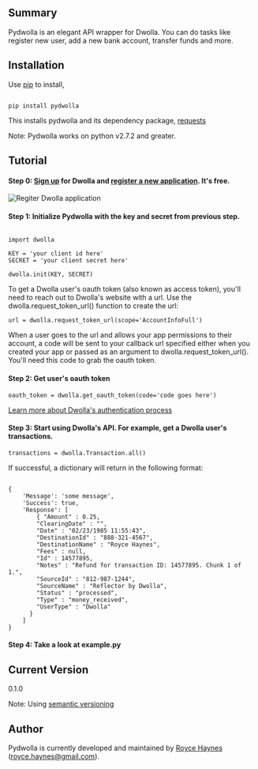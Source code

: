 ## Summary

Pydwolla is an elegant API wrapper for Dwolla. You can do tasks like register new user, add a new bank account, transfer funds and more.

## Installation

Use [pip](http://www.pip-installer.org/en/latest/) to install,

```

pip install pydwolla

```

This installs pydwolla and its dependency package, [requests](http://docs.python-requests.org/en/latest/)

Note: Pydwolla works on python v2.7.2 and greater.

## Tutorial

#### Step 0: [Sign up](http://www.dwolla.com) for Dwolla and [register a new application](https://www.dwolla.com/applications). It's free.

![Regiter Dwolla application](http://i.imgur.com/NY7ZYLD.jpg)


#### Step 1: Initialize Pydwolla with the key and secret from previous step. 


```

import dwolla

KEY = 'your client id here'
SECRET = 'your client secret here'

dwolla.init(KEY, SECRET)

```

To get a Dwolla user's oauth token (also known as access token), you'll need to reach out to Dwolla's website with a url. Use the dwolla.request_token_url() function to create the url:

```
url = dwolla.request_token_url(scope='AccountInfoFull')

```

When a user goes to the url and allows your app permissions to their account, a code will be sent to your callback url specified either when you created your app or passed as an argument to dwolla.request_token_url(). You'll need this code to grab the oauth token.

#### Step 2: Get user's oauth token

```
oauth_token = dwolla.get_oauth_token(code='code goes here')

```

[Learn more about Dwolla's authentication process](https://developers.dwolla.com/dev/pages/auth#oauth-token)

#### Step 3: Start using Dwolla's API. For example, get a Dwolla user's transactions.

```
transactions = dwolla.Transaction.all()

```

If successful, a dictionary will return in the following format:

```

{
    'Message': 'some message',
    'Success': true,
    'Response': [
        { "Amount" : 0.25,
        "ClearingDate" : "",
        "Date" : "02/23/1985 11:55:43",
        "DestinationId" : "888-321-4567",
        "DestinationName" : "Royce Haynes",
        "Fees" : null,
        "Id" : 14577895,
        "Notes" : "Refund for transaction ID: 14577895. Chunk 1 of 1.",
        "SourceId" : "812-987-1244",
        "SourceName" : "Reflector by Dwolla",
        "Status" : "processed",
        "Type" : "money_received",
        "UserType" : "Dwolla"
      }
    ]
}

```

#### Step 4: Take a look at example.py


## Current Version

0.1.0

Note: Using [semantic versioning](http://semver.org/)

## Author

Pydwolla is currently developed and maintained by [Royce Haynes](http://www.roycehaynes.com) (royce.haynes@gmail.com). 

